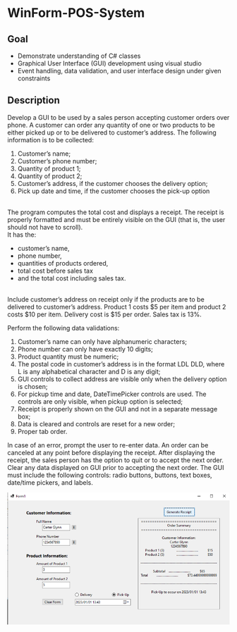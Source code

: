 # WinForm-POS-System

## Goal <br>
 - Demonstrate understanding of C# classes
 - Graphical User Interface (GUI) development using visual studio
 - Event handling, data validation, and user interface design under given constraints

## Description <br>
Develop a GUI to be used by a sales person accepting customer orders over phone. A customer can order any quantity of one or two products to be either picked up or to be delivered to customer’s address. The following information is to be collected:<br>

1. Customer’s name;
2. Customer’s phone number;
3. Quantity of product 1;
4. Quantity of product 2;
5. Customer’s address, if the customer chooses the delivery option;
6. Pick up date and time, if the customer chooses the pick-up option

<br>
The program computes the total cost and displays a receipt. The receipt is properly formatted and must be entirely visible on the GUI (that is, the user should not have to scroll). <br>
It has the:<br>

 - customer’s name, 
 - phone number, 
 - quantities of products ordered, 
 - total cost before sales tax 
 - and the total cost including sales tax. 

<br>Include customer’s address on receipt only if the products are to be delivered to customer’s address. Product 1 costs $5 per item and product 2 costs $10 per item. Delivery cost is $15 per order. Sales tax is 13%. <br>

Perform the following data validations:<br>

1. Customer’s name can only have alphanumeric characters;
2. Phone number can only have exactly 10 digits;
3. Product quantity must be numeric;
4. The postal code in customer’s address is in the format LDL DLD, where L is any alphabetical character and D is any digit;
5. GUI controls to collect address are visible only when the delivery option is chosen;
6. For pickup time and date, DateTimePicker controls are used. The controls are only visible, when pickup option is selected;
7. Receipt is properly shown on the GUI and not in a separate message box;
8. Data is cleared and controls are reset for a new order;
9. Proper tab order.

In case of an error, prompt the user to re-enter data. An order can be canceled at any point before displaying the receipt. After displaying the receipt, the sales person has the option to quit or to accept the next order. Clear any data displayed on GUI prior to accepting the next order. The GUI must include the following controls: radio buttons, buttons, text boxes, date/time pickers, and labels.

![POS System](POS-Screenshot.png)
